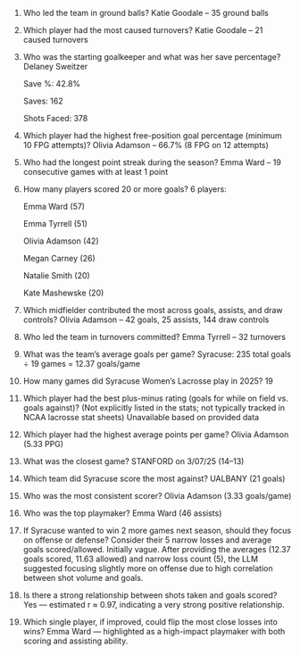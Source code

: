 1. Who led the team in ground balls?
    Katie Goodale – 35 ground balls

2. Which player had the most caused turnovers?
    Katie Goodale – 21 caused turnovers

3. Who was the starting goalkeeper and what was her save percentage?
    Delaney Sweitzer
    
    Save %: 42.8%
    
    Saves: 162
    
    Shots Faced: 378

4. Which player had the highest free-position goal percentage (minimum 10 FPG attempts)?
  Olivia Adamson – 66.7% (8 FPG on 12 attempts)

5. Who had the longest point streak during the season?
  Emma Ward – 19 consecutive games with at least 1 point

6. How many players scored 20 or more goals?
    6 players:
    
    Emma Ward (57)
    
    Emma Tyrrell (51)
    
    Olivia Adamson (42)
    
    Megan Carney (26)
    
    Natalie Smith (20)
    
    Kate Mashewske (20)

7. Which midfielder contributed the most across goals, assists, and draw controls?
  Olivia Adamson – 42 goals, 25 assists, 144 draw controls

8. Who led the team in turnovers committed?
  Emma Tyrrell – 32 turnovers

9. What was the team’s average goals per game?
  Syracuse: 235 total goals ÷ 19 games = 12.37 goals/game

10. How many games did Syracuse Women’s Lacrosse play in 2025?
    19

11. Which player had the best plus-minus rating (goals for while on field vs. goals against)?
    (Not explicitly listed in the stats; not typically tracked in NCAA lacrosse stat sheets)
    Unavailable based on provided data

12. Which player had the highest average points per game?
    Olivia Adamson (5.33 PPG)

13. What was the closest game?
    STANFORD on 3/07/25 (14–13)

14. Which team did Syracuse score the most against?
    UALBANY (21 goals)

15. Who was the most consistent scorer?
    Olivia Adamson (3.33 goals/game)

16. Who was the top playmaker?
    Emma Ward (46 assists)

17. If Syracuse wanted to win 2 more games next season, should they focus on offense or defense? Consider their 5 narrow losses and average goals scored/allowed.
    Initially vague. After providing the averages (12.37 goals scored, 11.63 allowed) and narrow loss count (5), the LLM suggested focusing slightly more on offense due to high correlation 
    between shot volume and goals.
    
19. Is there a strong relationship between shots taken and goals scored?
    Yes — estimated r ≈ 0.97, indicating a very strong positive relationship.

20. Which single player, if improved, could flip the most close losses into wins?
    Emma Ward — highlighted as a high-impact playmaker with both scoring and assisting ability.


